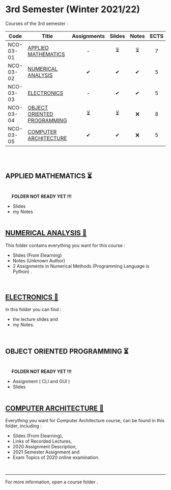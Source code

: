 # 3rd Semester (Winter 2021/22)

Courses of the 3rd semester :

| Code      | Title                                | Assignments | Slides | Notes | ECTS |
| --------- | ------------------------------------ | :---------: | :----: | :---: | :--: | 
| NCO-03-01 | [APPLIED MATHEMATICS](https://github.com/tsingi-chris/CSD-Auth/tree/main/3rd%20Semester#applied-mathematics-)               | -          | ⏳     | ⏳   | 7    | 
| NCO-03-02 | [NUMERICAL ANALYSIS](https://github.com/tsingi-chris/CSD-Auth/tree/main/3rd%20Semester#numerical-analysis-)                | ✔          | ✔      | ✔    | 5    |
| NCO-03-03 | [ELECTRONICS](https://github.com/tsingi-chris/CSD-Auth/tree/main/3rd%20Semester#electronics-)                       | -          | ✔      |  ✔   | 5    |
| NCO-03-04 | [OBJECT ORIENTED PROGRAMMING](https://github.com/tsingi-chris/CSD-Auth/tree/main/3rd%20Semester#object-oriented-programming-)       | ⏳         | ⏳     | ❌   | 8    |
| NCO-03-05 | [COMPUTER ARCHITECTURE](https://github.com/tsingi-chris/CSD-Auth/tree/main/3rd%20Semester#computer-architecture-)             | ✔          | ✔      | ❌   | 5    |
 
<br /><br />

## APPLIED MATHEMATICS ⏳

<br />&nbsp;&nbsp;&nbsp;&nbsp;&nbsp;**FOLDER NOT READY YET !!!**
- Slides 
- my Notes<br /><br />

## [NUMERICAL ANALYSIS 📂](https://github.com/tsingi-chris/CSD-Auth/tree/main/3rd%20Semester/Numerical-Analysis)

This folder contains everything you want for this course :  
- Slides (From Elearning)
- Notes (Unknown Author)
- 2 Assignments in Numerical Methods (Programming Language is Python) .

<br/>

## [ELECTRONICS 📂](https://github.com/tsingi-chris/CSD-Auth/tree/main/3rd%20Semester/Electronics)

In this folder you can find :
- the lecture slides and
- my Notes. 

<br />

## OBJECT ORIENTED PROGRAMMING ⏳

<br />&nbsp;&nbsp;&nbsp;&nbsp;&nbsp;**FOLDER NOT READY YET !!!**
- Assignment ( CLI and GUI )
- Slides <br /><br />

## [COMPUTER ARCHITECTURE 📂](https://github.com/tsingi-chris/CSD-Auth/tree/main/3rd%20Semester/Computer%20Architecture)

Everything you want for Computer Architecture course, can be found in this folder, including :
* Slides (From Elearning),
* Links of Recorded Lectures,
* 2020 Assignment Description,
* 2021 Semester Assignment and
* Exam Topics of 2020 online examination.

<br />

<hr />
For more information, open a course folder .